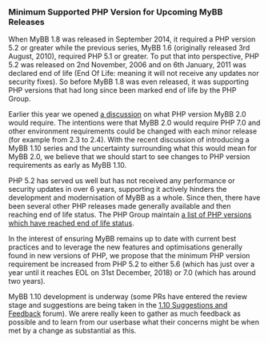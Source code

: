 ### Minimum Supported PHP Version for Upcoming MyBB Releases

When MyBB 1.8 was released in September 2014, it required a PHP version 5.2 or greater while the previous series, MyBB 1.6 (originally released 3rd August, 2010), required PHP 5.1 or greater. To put that into perspective, PHP 5.2 was released on 2nd November, 2006 and on 6th January, 2011 was declared end of life (End Of Life: meaning it will not receive any updates nor security fixes). So before MyBB 1.8 was even released, it was supporting PHP versions that had long since been marked end of life by the PHP Group.

Earlier this year we opened [a discussion](https://community.mybb.com/thread-195675.html) on what PHP version MyBB 2.0 would require. The intentions were that MyBB 2.0 would require PHP 7.0 and other environment requirements could be changed with each minor release (for example from 2.3 to 2.4).
With the recent discussion of introducing a MyBB 1.10 series and the uncertainty surrounding what this would mean for MyBB 2.0, we believe that we should start to see changes to PHP version requirements as early as MyBB 1.10.

PHP 5.2 has served us well but has not received any performance or security updates in over 6 years, supporting it actively hinders the development and modernisation of MyBB as a whole. Since then, there have been several other PHP releases made generally available and then reaching end of life status. The PHP Group maintain [a list of PHP versions which have reached end of life status](https://secure.php.net/eol.php).

In the interest of ensuring MyBB remains up to date with current best practices and to leverage the new features and optimisations generally found in new versions of PHP, we propose that the minimum PHP version requirement be increased from PHP 5.2 to either 5.6 (which has just over a year until it reaches EOL on 31st December, 2018) or 7.0 (which has around two years).

MyBB 1.10 development is underway (some PRs have entered the review stage and suggestions are being taken in the [1.10 Suggestions and Feedback](https://community.mybb.com/forum-199.html) forum). We arere really keen to gather as much feedback as possible and to learn from our userbase what their concerns might be when met by a change as substantial as this.
